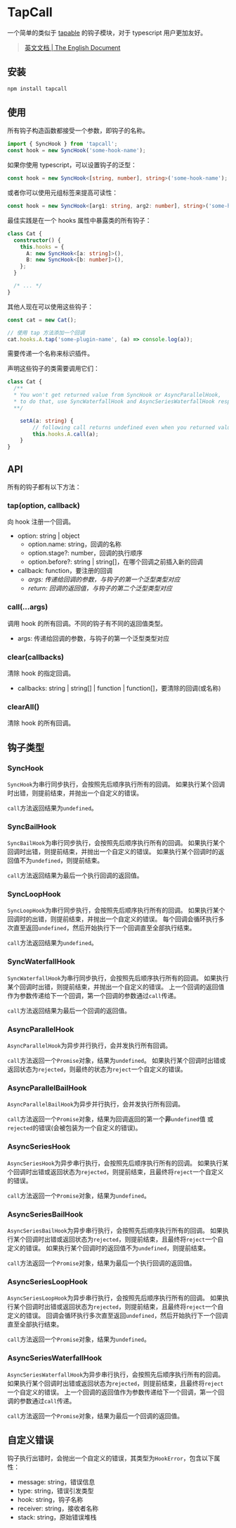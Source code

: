 # TapCall

一个简单的类似于 [tapable](https://github.com/webpack/tapable) 的钩子模块，对于 typescript 用户更加友好。

> [英文文档 | The English Document](./README.md)

## 安装

```bash
npm install tapcall
```

## 使用

所有钩子构造函数都接受一个参数，即钩子的名称。

```javascript
import { SyncHook } from 'tapcall';
const hook = new SyncHook('some-hook-name');
```

如果你使用 typescript，可以设置钩子的泛型：

```typescript
const hook = new SyncHook<[string, number], string>('some-hook-name');
```

或者你可以使用元组标签来提高可读性：

```typescript
const hook = new SyncHook<[arg1: string, arg2: number], string>('some-hook-name');
```

最佳实践是在一个 hooks 属性中暴露类的所有钩子：

```typescript
class Cat {
  constructor() {
    this.hooks = {
      A: new SyncHook<[a: string]>(),
      B: new SyncHook<[b: number]>(),
    };
  }

  /* ... */
}
```

其他人现在可以使用这些钩子：

```typescript
const cat = new Cat();

// 使用 tap 方法添加一个回调
cat.hooks.A.tap('some-plugin-name', (a) => console.log(a));
```

需要传递一个名称来标识插件。

声明这些钩子的类需要调用它们：

```typescript
class Cat {
  /**
  * You won't get returned value from SyncHook or AsyncParallelHook,
  * to do that, use SyncWaterfallHook and AsyncSeriesWaterfallHook respectively
  **/

	setA(a: string) {
		// following call returns undefined even when you returned values
		this.hooks.A.call(a);
	}
}
```

## API

所有的钩子都有以下方法：

### tap(option, callback)

向 hook 注册一个回调。

- option: string | object
  - option.name: string，回调的名称
  - option.stage?: number，回调的执行顺序
  - option.before?: string | string[]，在哪个回调之前插入新的回调
- callback: function，要注册的回调
  - *args: 传递给回调的参数，与钩子的第一个泛型类型对应*
  - *return: 回调的返回值，与钩子的第二个泛型类型对应*

### call(...args)

调用 hook 的所有回调。不同的钩子有不同的返回值类型。

- args: 传递给回调的参数，与钩子的第一个泛型类型对应

### clear(callbacks)

清除 hook 的指定回调。

- callbacks: string | string[] | function | function[]，要清除的回调(或名称)

### clearAll()

清除 hook 的所有回调。

## 钩子类型

### SyncHook

`SyncHook`为串行同步执行，会按照先后顺序执行所有的回调。
如果执行某个回调时出错，则提前结束，并抛出一个自定义的错误。

`call`方法返回结果为`undefined`。

### SyncBailHook

`SyncBailHook`为串行同步执行，会按照先后顺序执行所有的回调。
如果执行某个回调时出错，则提前结束，并抛出一个自定义的错误。
如果执行某个回调时的返回值不为`undefined`，则提前结束。

`call`方法返回结果为最后一个执行回调的返回值。

### SyncLoopHook

`SyncLoopHook`为串行同步执行，会按照先后顺序执行所有的回调。
如果执行某个回调时的出错，则提前结束，并抛出一个自定义的错误。
每个回调会循环执行多次直至返回`undefined`，然后开始执行下一个回调直至全部执行结束。

`call`方法返回结果为`undefined`。

### SyncWaterfallHook

`SyncWaterfallHook`为串行同步执行，会按照先后顺序执行所有的回调。
如果执行某个回调时出错，则提前结束，并抛出一个自定义的错误。
上一个回调的返回值作为参数传递给下一个回调，第一个回调的参数通过`call`传递。

`call`方法返回结果为最后一个回调的返回值。

### AsyncParallelHook

`AsyncParallelHook`为异步并行执行，会并发执行所有回调。

`call`方法返回一个`Promise`对象，结果为`undefined`。
如果执行某个回调时出错或返回状态为`rejected`，则最终的状态为`reject`一个自定义的错误。

### AsyncParallelBailHook

`AsyncParallelBailHook`为异步并行执行，会并发执行所有回调。

`call`方法返回一个`Promise`对象，结果为回调返回的第一个**非**`undefined`值
或`rejected`的错误(会被包装为一个自定义的错误)。

### AsyncSeriesHook

`AsyncSeriesHook`为异步串行执行，会按照先后顺序执行所有的回调。
如果执行某个回调时出错或返回状态为`rejected`，则提前结束，且最终将`reject`一个自定义的错误。

`call`方法返回一个`Promise`对象，结果为`undefined`。

### AsyncSeriesBailHook

`AsyncSeriesBailHook`为异步串行执行，会按照先后顺序执行所有的回调。
如果执行某个回调时出错或返回状态为`rejected`，则提前结束，且最终将`reject`一个自定义的错误。
如果执行某个回调时的返回值不为`undefined`，则提前结束。

`call`方法返回一个`Promise`对象，结果为最后一个执行回调的返回值。

### AsyncSeriesLoopHook

`AsyncSeriesLoopHook`为异步串行执行，会按照先后顺序执行所有的回调。
如果执行某个回调时出错或返回状态为`rejected`，则提前结束，且最终将`reject`一个自定义的错误。
回调会循环执行多次直至返回`undefined`，然后开始执行下一个回调直至全部执行结束。

`call`方法返回一个`Promise`对象，结果为`undefined`。

### AsyncSeriesWaterfallHook

`AsyncSeriesWaterfallHook`为异步串行执行，会按照先后顺序执行所有的回调。
如果执行某个回调时出错或返回状态为`rejected`，则提前结束，且最终将`reject`一个自定义的错误。
上一个回调的返回值作为参数传递给下一个回调，第一个回调的参数通过`call`传递。

`call`方法返回一个`Promise`对象，结果为最后一个回调的返回值。

## 自定义错误

钩子执行出错时，会抛出一个自定义的错误，其类型为`HookError`，包含以下属性：

- message: string，错误信息
- type: string，错误引发类型
- hook: string，钩子名称
- receiver: string，接收者名称
- stack: string，原始错误堆栈
